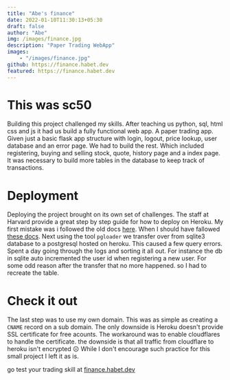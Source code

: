 ```yaml
---
title: "Abe's finance"
date: 2022-01-10T11:30:13+05:30
draft: false
author: "Abe"
img: /images/finance.jpg
description: "Paper Trading WebApp"
images:
    - "/images/finance.jpg"
github: https://finance.habet.dev
featured: https://finance.habet.dev
---
```



# This was sc50

Building this project challenged my skills. After teaching us python, sql, html css and js it had us build a fully functional web app. A paper trading app. Given just a basic flask app structure with login, logout, price lookup, user database and an error page. We had to build the rest. Which included registering, buying and selling stock, quote, history page and a index page. It was necessary to build more tables in the database to keep track of transactions.

# Deployment

Deploying the project brought on its own set of challenges. The staff at Harvard provide a great step by step guide for how to deploy on Heroku. My first mistake was i followed the old docs [here](https://manual50.readthedocs.io/en/latest/heroku.html). When I should have fallowed [these docs](https://cs50.readthedocs.io/heroku/).
Next using the tool `pgloader` we transfer over from sqlite3 database to a postgresql hosted on heroku. This caused a few query errors. Spent a day going through the logs and sorting it all out. For instance the db in sqlite auto incremented the user id when registering a new user. For some odd reason after the transfer that no more happened. so I had to recreate the table.

# Check it out

The last step was to use my own domain. This was as simple as creating a `CNAME` record on a sub domain.
The only downside is Heroku doesn't provide SSL certificate for free acounts.
The workaround was to enable cloudflares to handle the certificate. the downside is that all traffic from cloudflare to heroku isn't encrypted ☹️  While I don't encourage such practice for this small project I left it as is.

go test your trading skill at [finance.habet.dev](https://finance.habet.dev)

